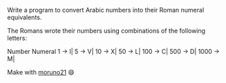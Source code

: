 Write a program to convert Arabic numbers into their Roman numeral equivalents.

The Romans wrote their numbers using combinations of the following letters:

Number      Numeral
  1	    ->    I|
  5	    ->    V|
  10	  ->    X|
  50	  ->    L|
  100	  ->    C|
  500	  ->    D|
  1000  ->    M|
  
  
  Make with [moruno21](https://github.com/moruno21) 😄

